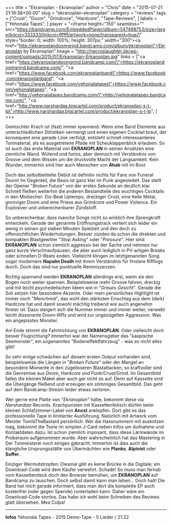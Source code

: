 +++
title = "Ekranoplan - Ekranoplan"
author = "Chris"
date = "2015-07-21 21:19:38+00:00"
slug = "ekranoplan-ekranoplan"
category = "reviews"
tags = ["Crust", "Doom", "Grindcore", "Hardcore", "Tape-Reviews", ]
labels = ["Yehonala Tapes", ]
player = "<iframe height=\"150\" seamless=\"\" src=\"https://bandcamp.com/EmbeddedPlayer/album=547498753/size=large/bgcol=333333/linkcol=ffffff/artwork=none/transparent=true/\" style=\"border: 0; width: 100%; height: 307px;\" width=\"300\"><a href=\"http://ekranoplandoomgrind.bandcamp.com/album/ekranoplan\">Ekranoplan by Ekranoplan</a></iframe>"
image = "http://necroslaughter.de/wp-content/uploads/2015/07/Erkanoplan-Erkanoplan.jpg"
links = ["<a href=\"https://ekranoplandoomgrind.bandcamp.com/\">https://ekranoplandoomgrind.bandcamp.com/</a>", "<a href=\"https://www.facebook.com/ekranoplanband\">https://www.facebook.com/ekranoplanband</a>", "<a href=\"https://www.facebook.com/yehonalatapes\">https://www.facebook.com/yehonalatapes</a>", "<a href=\"http://yehonalatapes.bandcamp.com/\">http://yehonalatapes.bandcamp.com/</a>", "<a href=\"http://www.narshardaa.bigcartel.com/product/ekranoplan-s-t-lp\">http://www.narshardaa.bigcartel.com/product/ekranoplan-s-t-lp</a>", ]
+++

Gemischter Krach ist (fast) immer spannend. Wenn eine Band Elemente aus unterschiedlichen Stilistiken vermengt und einen eigenen Cocktail braut, der konsequent eine gerade Linie verfolgt, entsteht schnell interessanteres Tonmaterial, als es ausgetretene Pfade mit Scheuklappenblick erlauben. So ist auch das erste Material von **EKRANOPLAN** in seinen Ansätzen eine ziemliche Wand. Wütend und furios, aber dennoch mit Verständnis von Groove und dem Wissen um die druckvolle Macht der Langsamkeit. Kein Wunder, immerhin sind hier auch Menschen von **Ahab** mit im Boot.

Doch das selbstbetitelte Debüt ist definitiv nichts für Fans von Funeral Doom! Im Gegenteil, die Basis ist ganz klar im Punk angesiedelt. Das stellt der Opener "_Broken Future_" von der ersten Sekunde an deutlich klar. Schnell fließen weiterhin die anderen Bestandteile des wuchtigen Cocktails in den Mixbecher: Dis-Beat Uptempo, dreckiger Crust, eine Kelle Metal, grooviger Doom und eine Priese aus Grindcore und Power Violence. Ein Explosiver und unberechenbarer Zündstoff.

So unberechenbar, dass manche Songs nicht so wirklich ihre Sprengkraft entwickeln. Gerade der genannte Eröffnungstrack verliert sich leider ein wenig in seinen gut sieben Minuten Spielzeit und den doch zu offensichtlichen Wiederholungen. Besser zünden da schon die direkten und kompakten Blastgewitter "_Stop Asking_" oder "_Pressure_". Hier sind **EKRANOPLAN** schon ziemlich aggressiv bei der Sache und nehmen nur ganz kurze Verschnaufpausen, die aber auch lediglich in PV-artigen Breaks oder schnellen D-Beats enden. Vielleicht klingen im letztgenannten Song sogar modernere **Napalm Death** mit ihrem Verständnis für finstere Riffings durch. Doch das sind nur punktuelle Reminiszenzen.

Richtig spannend werden **EKRANOPLAN** allerdings erst, wenn sie den Bogen noch weiter spannen. Beispielsweise mehr Groove fahren, dreckig und mit leicht psychedelischen Ideen wie in "_Graues Gesicht_". Gerade die Soli setzen hier besondere Akzente.
Oder mein persönliches Highlight ist immer noch "_Manchmal_", das wohl den stärksten Einschlag aus dem (dark) Hardcore hat und damit sowohl mächtig treibend wie auch angenehm finster ist. Dazu steigert sich die Nummer immer und immer weiter, verwebt leicht dissonante Doom-Riffs und wird zur ungezügelten Aggression. Was ein angepisstes Monster.

Am Ende stimmt die Fahrtrichtung von **EKRANOPLAN**. Oder vielleicht doch besser Flugrichtung? Immerhin war der Namensgeber das "kaspische Seemonster", ein sogenanntes "Bodeneffektfahrzeug" - was es nicht alles gibt!

So sehr einige schwächen auf diesem ersten Output vorhanden sind, beispielsweise die Längen in "_Broken Future_" oder der Mangel an besondere Momente in den zügelloseren Blastattacken, so kraftvoller sind die Genremixe aus Doom, Hardcore und Punk/Crust/Grind. Im Gesamtbild fallen die kleinen Makel aber auch gar nicht so auf. Denn auf Kassette sind die Übergänge fließend und erzeugen ein stimmiges Gesamtbild. Das geht auf dem Bandcamp-Stream leider etwas verloren.

Wer gerne eine Platte von "_Ekranoplan_" hätte, bekommt diese via _Narshardaa_-Records. Krachpuristen mit Kassettenfetisch dürfen beim kleinen Schlafzimmer-Label von **Ancst** anklopfen. Dort gibt es das professionelle Tape in limitierter Ausführung. Natürlich mit Artwork vom Meister TomIsTheBastard persönlich.
Wer die Hassnummern mit auskotzen mag, bekommt die Texte im simplen J-Card neben Infos um Aufnahme und Kontaktdaten dazu. Ist schon ziemlich imposant, dass diese Lärmwände im Proberaum aufgenommen wurde. Aber wahrscheinlich hat das Mastering in Der Tonmeisterei noch einiges gebracht. Immerhin ist dies auch die klangliche Ursprungsstätte von Übermächten wie **Planks**, **Alpinist** oder **Suffer**.

Einziger Wermutstropfen: Diesmal gibt es keine Brücke in die Digitale; ein Download-Code wird dem Käufer verwehrt. Schade! So muss man fernab vom Kassettendeck doch den Browser bemühen, um **EKRANOPLAN** auf Bandcamp zu lauschen. Doch selbst damit kann man leben... Doch halt! Die Band hat mich gerade informiert, dass man dort die komplette EP auch kostenfrei (oder gegen Spende) runterladen kann. Daher wäre ein Download-Code sinnlos. Das habe ich wohl beim Schreiben des Reviews glatt übersehen. Mea Culpa!





---
**Infos**
Yehonala Tapes - 2015
Demo-Tape - 5 Lieder / 21:22

